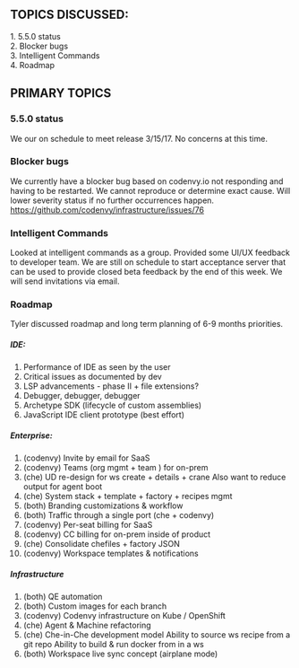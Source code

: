 ## TOPICS DISCUSSED:

​1. 5.5.0 status  
2. Blocker bugs  
3. Intelligent Commands  
4. Roadmap

## PRIMARY TOPICS

### 5.5.0 status 
We our on schedule to meet release 3/15/17. No concerns at this time.

### Blocker bugs
We currently have a blocker bug based on codenvy.io not responding and having to be restarted. We cannot reproduce or determine exact cause. Will lower severity status if no further occurrences happen. https://github.com/codenvy/infrastructure/issues/76

### Intelligent Commands
Looked at intelligent commands as a group. Provided some UI/UX feedback to developer team. We are still on schedule to start acceptance server that can be used to provide closed beta feedback by the end of this week. We will send invitations via email.

### Roadmap
Tyler discussed roadmap and long term planning of 6-9 months priorities. 

##### ​IDE:
1. Performance of IDE as seen by the user
2. Critical issues as documented by dev
3. LSP advancements - phase II + file extensions?
4. Debugger, debugger, debugger
5. Archetype SDK (lifecycle of custom assemblies)
6. JavaScript IDE client prototype (best effort)

##### Enterprise:
1. (codenvy) Invite by email for SaaS
2. (codenvy) Teams (org mgmt + team ) for on-prem
3. (che) UD re-design for ws create + details + crane
Also want to reduce output for agent boot
4. (che) System stack + template + factory + recipes mgmt
5. (both) Branding customizations & workflow
6. (both) Traffic through a single port (che + codenvy)
7. (codenvy) Per-seat billing for SaaS
8. (codenvy) CC billing for on-prem inside of product
9. (che) Consolidate chefiles + factory JSON 
10. (codenvy) Workspace templates & notifications

##### Infrastructure
1. (both) QE automation
2. (both) Custom images for each branch
3. (codenvy) Codenvy infrastructure on Kube / OpenShift
4. (che) Agent & Machine refactoring
5. (che) Che-in-Che development model
Ability to source ws recipe from a git repo 
Ability to build & run docker from in a ws
6. (both) Workspace live sync concept (airplane mode)